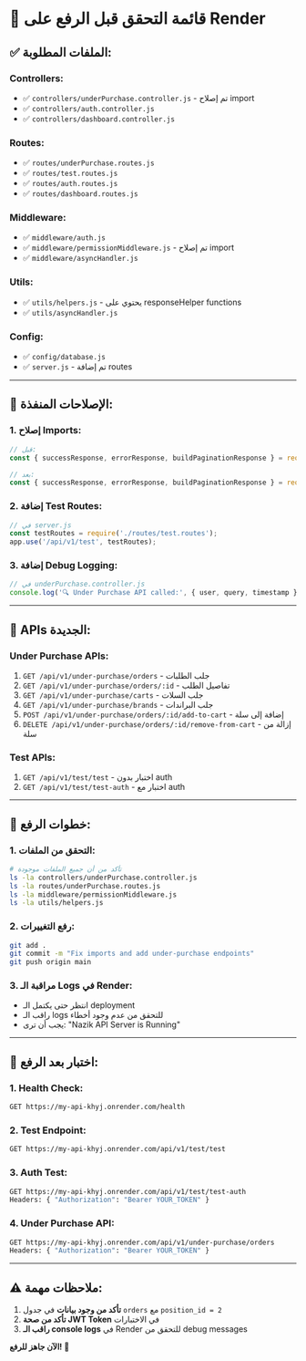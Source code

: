 # 🚀 قائمة التحقق قبل الرفع على Render

## ✅ **الملفات المطلوبة:**

### **Controllers:**
- ✅ `controllers/underPurchase.controller.js` - تم إصلاح import
- ✅ `controllers/auth.controller.js`
- ✅ `controllers/dashboard.controller.js`

### **Routes:**
- ✅ `routes/underPurchase.routes.js`
- ✅ `routes/test.routes.js`
- ✅ `routes/auth.routes.js`
- ✅ `routes/dashboard.routes.js`

### **Middleware:**
- ✅ `middleware/auth.js`
- ✅ `middleware/permissionMiddleware.js` - تم إصلاح import
- ✅ `middleware/asyncHandler.js`

### **Utils:**
- ✅ `utils/helpers.js` - يحتوي على responseHelper functions
- ✅ `utils/asyncHandler.js`

### **Config:**
- ✅ `config/database.js`
- ✅ `server.js` - تم إضافة routes

---

## 🔧 **الإصلاحات المنفذة:**

### **1. إصلاح Imports:**
```javascript
// قبل:
const { successResponse, errorResponse, buildPaginationResponse } = require('../utils/responseHelper');

// بعد:
const { successResponse, errorResponse, buildPaginationResponse } = require('../utils/helpers');
```

### **2. إضافة Test Routes:**
```javascript
// في server.js
const testRoutes = require('./routes/test.routes');
app.use('/api/v1/test', testRoutes);
```

### **3. إضافة Debug Logging:**
```javascript
// في underPurchase.controller.js
console.log('🔍 Under Purchase API called:', { user, query, timestamp });
```

---

## 📡 **APIs الجديدة:**

### **Under Purchase APIs:**
1. `GET /api/v1/under-purchase/orders` - جلب الطلبات
2. `GET /api/v1/under-purchase/orders/:id` - تفاصيل الطلب
3. `GET /api/v1/under-purchase/carts` - جلب السلات
4. `GET /api/v1/under-purchase/brands` - جلب البراندات
5. `POST /api/v1/under-purchase/orders/:id/add-to-cart` - إضافة إلى سلة
6. `DELETE /api/v1/under-purchase/orders/:id/remove-from-cart` - إزالة من سلة

### **Test APIs:**
1. `GET /api/v1/test/test` - اختبار بدون auth
2. `GET /api/v1/test/test-auth` - اختبار مع auth

---

## 🚀 **خطوات الرفع:**

### **1. التحقق من الملفات:**
```bash
# تأكد من أن جميع الملفات موجودة
ls -la controllers/underPurchase.controller.js
ls -la routes/underPurchase.routes.js
ls -la middleware/permissionMiddleware.js
ls -la utils/helpers.js
```

### **2. رفع التغييرات:**
```bash
git add .
git commit -m "Fix imports and add under-purchase endpoints"
git push origin main
```

### **3. مراقبة الـ Logs في Render:**
- انتظر حتى يكتمل الـ deployment
- راقب الـ logs للتحقق من عدم وجود أخطاء
- يجب أن ترى: "Nazik API Server is Running"

---

## 🧪 **اختبار بعد الرفع:**

### **1. Health Check:**
```bash
GET https://my-api-khyj.onrender.com/health
```

### **2. Test Endpoint:**
```bash
GET https://my-api-khyj.onrender.com/api/v1/test/test
```

### **3. Auth Test:**
```bash
GET https://my-api-khyj.onrender.com/api/v1/test/test-auth
Headers: { "Authorization": "Bearer YOUR_TOKEN" }
```

### **4. Under Purchase API:**
```bash
GET https://my-api-khyj.onrender.com/api/v1/under-purchase/orders
Headers: { "Authorization": "Bearer YOUR_TOKEN" }
```

---

## ⚠️ **ملاحظات مهمة:**

1. **تأكد من وجود بيانات** في جدول `orders` مع `position_id = 2`
2. **تأكد من صحة JWT Token** في الاختبارات
3. **راقب الـ console logs** في Render للتحقق من debug messages

**الآن جاهز للرفع! 🚀**
